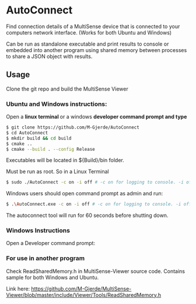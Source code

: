 # AutoConnect
Find connection details of a MultiSense device that is connected to your computers network interface. (Works for both Ubuntu and Windows)


Can be run as standalone executable and print results to console or embedded into another program using shared memory between processes to share a JSON object with results.

## Usage
Clone the git repo and build the MultiSense Viewer

### Ubuntu and Windows instructions:
Open a <b> linux terminal </b> or a windows <b> developer command prompt and type </b>
```sh
$ git clone https://github.com/M-Gjerde/AutoConnect
$ cd AutoConnect
$ mkdir build && cd build
$ cmake ..
$ cmake --build . --config Release
```
Executables will be located in ${Build}/bin folder.


Must be run as root. So in a Linux Terminal
```sh
$ sudo ./AutoConnect -c on -i off # -c on for logging to console. -i off for not opening shared memory descriptor
```
Windows users should open command prompt as admin and run:
```sh
$ .\AutoConnect.exe -c on -i off # -c on for logging to console. -i off for not opening shared memory descriptor
```

The autoconnect tool will run for 60 seconds before shutting down.

### Windows Instructions
Open a Developer command prompt:

### For use in another program
Check ReadSharedMemory.h in MultiSense-Viewer source code. Contains sample for both Windows and Ubuntu.

Link here:
https://github.com/M-Gjerde/MultiSense-Viewer/blob/master/include/Viewer/Tools/ReadSharedMemory.h